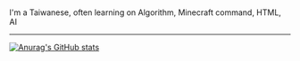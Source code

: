 
### 

I'm a Taiwanese,
often learning on Algorithm, Minecraft command, HTML, AI

---

[![Anurag's GitHub stats](https://github-readme-stats.vercel.app/api?username=xuese0513&show_icons=true&theme=github_dark&hide=contribs,prs)](https://github.com/anuraghazra/github-readme-stats)

